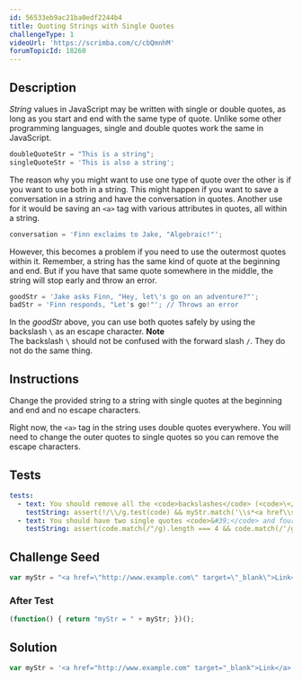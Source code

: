 ```yaml
---
id: 56533eb9ac21ba0edf2244b4
title: Quoting Strings with Single Quotes
challengeType: 1
videoUrl: 'https://scrimba.com/c/cbQmnhM'
forumTopicId: 18260
---
```


## Description

<section id='description'>

<dfn>String</dfn> values in JavaScript may be written with single or double quotes, as long as you start and end with the same type of quote. Unlike some other programming languages, single and double quotes work the same in JavaScript.

```js
doubleQuoteStr = "This is a string"; 
singleQuoteStr = 'This is also a string';
```

The reason why you might want to use one type of quote over the other is if you want to use both in a string. This might happen if you want to save a conversation in a string and have the conversation in quotes. Another use for it would be saving an `<a>` tag with various attributes in quotes, all within a string.

```js
conversation = 'Finn exclaims to Jake, "Algebraic!"';
```

However, this becomes a problem if you need to use the outermost quotes within it. Remember, a string has the same kind of quote at the beginning and end. But if you have that same quote somewhere in the middle, the string will stop early and throw an error.

```js
goodStr = 'Jake asks Finn, "Hey, let\'s go on an adventure?"'; 
badStr = 'Finn responds, "Let's go!"'; // Throws an error
```

In the <dfn>goodStr</dfn> above, you can use both quotes safely by using the backslash `\` as an escape character. **Note**  
The backslash `\` should not be confused with the forward slash `/`. They do not do the same thing.

</section>

## Instructions

<section id='instructions'>

Change the provided string to a string with single quotes at the beginning and end and no escape characters.

Right now, the `<a>` tag in the string uses double quotes everywhere. You will need to change the outer quotes to single quotes so you can remove the escape characters.

</section>

## Tests

<section id='tests'>

```yml
tests:
  - text: You should remove all the <code>backslashes</code> (<code>\</code>).
    testString: assert(!/\\/g.test(code) && myStr.match('\\s*<a href\\s*=\\s*"http://www.example.com"\\s*target\\s*=\\s*"_blank">\\s*Link\\s*</a>\\s*'));
  - text: You should have two single quotes <code>&#39;</code> and four double quotes <code>&quot;</code>.
    testString: assert(code.match(/"/g).length === 4 && code.match(/'/g).length === 2);

```

</section>

## Challenge Seed

<section id='challengeSeed'>

<div id='js-seed'>

```js
var myStr = "<a href=\"http://www.example.com\" target=\"_blank\">Link</a>";


```

</div>

### After Test

<div id='js-teardown'>

```js
(function() { return "myStr = " + myStr; })();
```

</div>

</section>

## Solution

<section id='solution'>

```js
var myStr = '<a href="http://www.example.com" target="_blank">Link</a>';
```

</section>
